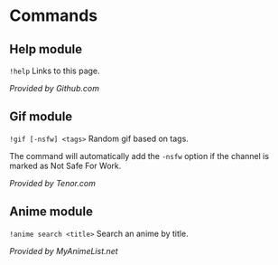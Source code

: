 # Commands

## Help module

`!help` Links to this page.

*Provided by Github.com*

## Gif module

`!gif [-nsfw] <tags>` Random gif based on tags.  

The command will automatically add the `-nsfw` option if the channel is marked as Not Safe For Work.

*Provided by Tenor.com*

## Anime module

`!anime search <title>` Search an anime by title.

*Provided by MyAnimeList.net*